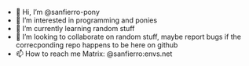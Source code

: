 - 👋 Hi, I’m @sanfierro-pony
- 👀 I’m interested in programming and ponies
- 🌱 I’m currently learning random stuff
- 💞️ I’m looking to collaborate on random stuff, maybe report bugs if the correcponding repo happens to be here on github
- 📫 How to reach me Matrix: @sanfierro:envs.net

<!---
sanfierro-pony/sanfierro-pony is a ✨ special ✨ repository because its `README.md` (this file) appears on your GitHub profile.
You can click the Preview link to take a look at your changes.
--->
